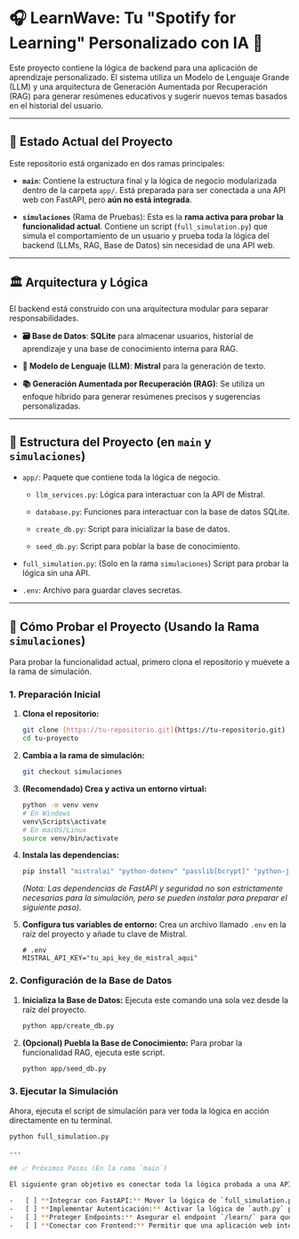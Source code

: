 # 🎧 LearnWave: Tu "Spotify for Learning" Personalizado con IA 🤖

Este proyecto contiene la lógica de backend para una aplicación de aprendizaje personalizado. El sistema utiliza un Modelo de Lenguaje Grande (LLM) y una arquitectura de Generación Aumentada por Recuperación (RAG) para generar resúmenes educativos y sugerir nuevos temas basados en el historial del usuario.

---

## 🌟 Estado Actual del Proyecto

Este repositorio está organizado en dos ramas principales:

* **`main`**: Contiene la estructura final y la lógica de negocio modularizada dentro de la carpeta `app/`. Está preparada para ser conectada a una API web con FastAPI, pero **aún no está integrada**.

* **`simulaciones`** (Rama de Pruebas): Esta es la **rama activa para probar la funcionalidad actual**. Contiene un script (`full_simulation.py`) que simula el comportamiento de un usuario y prueba toda la lógica del backend (LLMs, RAG, Base de Datos) sin necesidad de una API web.

---

## 🏛️ Arquitectura y Lógica

El backend está construido con una arquitectura modular para separar responsabilidades.

* **🗃️ Base de Datos**: **SQLite** para almacenar usuarios, historial de aprendizaje y una base de conocimiento interna para RAG.

* **🧠 Modelo de Lenguaje (LLM)**: **Mistral** para la generación de texto.

* **📚 Generación Aumentada por Recuperación (RAG)**: Se utiliza un enfoque híbrido para generar resúmenes precisos y sugerencias personalizadas.

---

## 📂 Estructura del Proyecto (en `main` y `simulaciones`)

* `app/`: Paquete que contiene toda la lógica de negocio.

    * `llm_services.py`: Lógica para interactuar con la API de Mistral.

    * `database.py`: Funciones para interactuar con la base de datos SQLite.

    * `create_db.py`: Script para inicializar la base de datos.

    * `seed_db.py`: Script para poblar la base de conocimiento.

* `full_simulation.py`: (Solo en la rama `simulaciones`) Script para probar la lógica sin una API.

* `.env`: Archivo para guardar claves secretas.

---

## 🚀 Cómo Probar el Proyecto (Usando la Rama `simulaciones`)

Para probar la funcionalidad actual, primero clona el repositorio y muévete a la rama de simulación.

### 1. Preparación Inicial

1.  **Clona el repositorio:**

    ```bash
    git clone [https://tu-repositorio.git](https://tu-repositorio.git)
    cd tu-proyecto
    ```

2.  **Cambia a la rama de simulación:**

    ```bash
    git checkout simulaciones
    ```

3.  **(Recomendado) Crea y activa un entorno virtual:**

    ```bash
    python -m venv venv
    # En Windows
    venv\Scripts\activate
    # En macOS/Linux
    source venv/bin/activate
    ```

4.  **Instala las dependencias:**

    ```bash
    pip install "mistralai" "python-dotenv" "passlib[bcrypt]" "python-jose[cryptography]" fastapi[all]
    ```

    *(Nota: Las dependencias de FastAPI y seguridad no son estrictamente necesarias para la simulación, pero se pueden instalar para preparar el siguiente paso).*

5.  **Configura tus variables de entorno:**
    Crea un archivo llamado `.env` en la raíz del proyecto y añade tu clave de Mistral.

    ```env
    # .env
    MISTRAL_API_KEY="tu_api_key_de_mistral_aqui"
    ```

### 2. Configuración de la Base de Datos

1.  **Inicializa la Base de Datos:**
    Ejecuta este comando una sola vez desde la raíz del proyecto.

    ```bash
    python app/create_db.py
    ```

2.  **(Opcional) Puebla la Base de Conocimiento:**
    Para probar la funcionalidad RAG, ejecuta este script.

    ```bash
    python app/seed_db.py
    ```

### 3. Ejecutar la Simulación

Ahora, ejecuta el script de simulación para ver toda la lógica en acción directamente en tu terminal.

```bash
python full_simulation.py

---

## 📈 Próximos Pasos (En la rama `main`)

El siguiente gran objetivo es conectar toda la lógica probada a una API web.

-   [ ] **Integrar con FastAPI:** Mover la lógica de `full_simulation.py` a los endpoints en `main.py`.
-   [ ] **Implementar Autenticación:** Activar la lógica de `auth.py` para los endpoints `/register` y `/token`.
-   [ ] **Proteger Endpoints:** Asegurar el endpoint `/learn/` para que solo usuarios autenticados puedan acceder.
-   [ ] **Conectar con Frontend:** Permitir que una aplicación web interactúe con la API.
